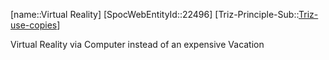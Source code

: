 ﻿---
type: TrizExample
aliases:
- Virtual Reality
license: CC BY-SA 4.0
copyright: https://github.com/SpocWeb
IsDeleted: false
IsReadOnly: false
Confidential: public
tags: 
- Triz/Principle/Example
---
[name::Virtual Reality]
[SpocWebEntityId::22496]
[Triz-Principle-Sub::[Triz-use-copies](tech/Triz/Sub/Triz-use-copies.md)]

Virtual Reality via Computer instead of an expensive Vacation